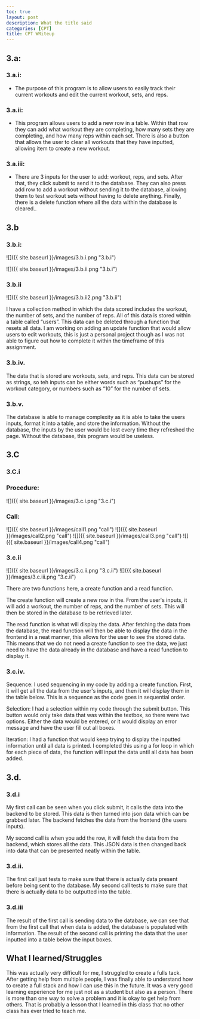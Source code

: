 ```yaml
---
toc: true
layout: post
description: What the title said
categories: [CPT]
title: CPT WRiteup
---
```


## 3.a:

### 3.a.i:

* The purpose of this program is to allow users to easily track their current workouts and edit the current workout, sets, and reps.

### 3.a.ii:

* This program allows users to add a new row in a table. Within that row they can add what workout they are completing, how many sets they are completing, and how many reps within each set. There is also a button that allows the user to clear all workouts that they have inputted, allowing item to create a new workout.

### 3.a.iii:

* There are 3 inputs for the user to add: workout, reps, and sets. After that, they click submit to send it to the database. They can also press add row to add a workout without sending it to the database, allowing them to test workout sets without having to delete anything. Finally, there is a delete function where all the data within the database is cleared..

## 3.b

### 3.b.i:

![]({{ site.baseurl }}/images/3.b.i.png "3.b.i")

![]({{ site.baseurl }}/images/3.b.ii.png "3.b.i")
 

### 3.b.ii

![]({{ site.baseurl }}/images/3.b.ii2.png "3.b.ii")

I have a collection method in which the data scored includes the workout, the number of sets, and the number of reps. All of this data is stored within a table called “users”. This data can be deleted through a function that resets all data. I am working on adding an update function that would allow users to edit workouts, this is just a personal project though as I was not able to figure out how to complete it within the timeframe of this assignment.

### 3.b.iv.

The data that is stored are workouts, sets, and reps. This data can be stored as strings, so teh inputs can be either words such as “pushups” for the workout category, or numbers such as “10” for the number of sets.

### 3.b.v.

The database is able to manage complexity as it is able to take the users inputs, format it into a table, and store the information. Without the database, the inputs by the user would be lost every time they refreshed the page. Without the database, this program would be useless.

## 3.C

### 3.C.i
### Procedure:
![]({{ site.baseurl }}/images/3.c.i.png "3.c.i")
### Call:
![]({{ site.baseurl }}/images/call1.png "call")
![]({{ site.baseurl }}/images/call2.png "call")
![]({{ site.baseurl }}/images/call3.png "call")
![]({{ site.baseurl }}/images/call4.png "call")

### 3.c.ii

![]({{ site.baseurl }}/images/3.c.ii.png "3.c.ii")
![]({{ site.baseurl }}/images/3.c.iii.png "3.c.ii")

There are two functions here, a create function and a read function.

The create function will create a new row in the. From the user's inputs, it will add a workout, the number of reps, and the number of sets. This will then be stored in the database to be retrieved later.

The read function is what will display the data. After fetching the data from the database, the read function will then be able to display the data in the frontend in a neat manner, this allows for the user to see the stored data. This means that we do not need a create function to see the data, we just need to have the data already in the database and have a read function to display it.

### 3.c.iv.

Sequence: I used sequencing in my code by adding a create function. First, it will get all the data from the user's inputs, and then it will display them in the table below. This is a sequence as the code goes in sequential order.

Selection: I had a selection within my code through the submit button. This button would only take data that was within the textbox, so there were two options. Either the data would be entered, or it would display an error message and have the user fill out all boxes.

Iteration: I had a function that would keep trying to display the inputted information until all data is printed. I completed this using a for loop in which for each piece of data, the function will input the data until all data has been added.


## 3.d.

### 3.d.i

My first call can be seen when you click submit, it calls the data into the backend to be stored. This data is then turned into json data which can be grabbed later. The backend fetches the data from the frontend (the users inputs). 

My second call is when you add the row, it will fetch the data from the backend, which stores all the data. This JSON data is then changed back into data that can be presented neatly within the table.

### 3.d.ii.

The first call just tests to make sure that there is actually data present before being sent to the database. My second call tests to make sure that there is actually data to be outputted into the table.

### 3.d.iii

The result of the first call is sending data to the database, we can see that from the first call that when data is added, the database is populated with information. The result of the second call is printing the data that the user inputted into a table below the input boxes.

## What I learned/Struggles

This was actually very difficult for me, I struggled to create a fulls tack. After getting help from multiple people, I was finally able to understand how to create a full stack and how I can use this in the future. It was a very good learning experience for me just not as a student but also as a person. There is more than one way to solve a problem and it is okay to get help from others. That is probably a lesson that I learned in this class that no other class has ever tried to teach me.
